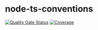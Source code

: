 # node-ts-conventions

[![Quality Gate Status](http://198.211.115.56:9000/api/project_badges/measure?project=node-ts-conventions&metric=alert_status&token=6e973d15010512eca45c3740f9114584c9e39e96)](http://198.211.115.56:9000/dashboard?id=node-ts-conventions)
[![Coverage](http://198.211.115.56:9000/api/project_badges/measure?project=node-ts-conventions&metric=coverage&token=6e973d15010512eca45c3740f9114584c9e39e96)](http://198.211.115.56:9000/dashboard?id=node-ts-conventions)